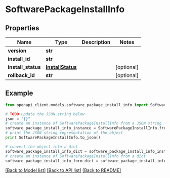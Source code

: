 # SoftwarePackageInstallInfo


## Properties

Name | Type | Description | Notes
------------ | ------------- | ------------- | -------------
**version** | **str** |  | 
**install_id** | **str** |  | 
**install_status** | [**InstallStatus**](InstallStatus.md) |  | [optional] 
**rollback_id** | **str** |  | [optional] 

## Example

```python
from openapi_client.models.software_package_install_info import SoftwarePackageInstallInfo

# TODO update the JSON string below
json = "{}"
# create an instance of SoftwarePackageInstallInfo from a JSON string
software_package_install_info_instance = SoftwarePackageInstallInfo.from_json(json)
# print the JSON string representation of the object
print SoftwarePackageInstallInfo.to_json()

# convert the object into a dict
software_package_install_info_dict = software_package_install_info_instance.to_dict()
# create an instance of SoftwarePackageInstallInfo from a dict
software_package_install_info_form_dict = software_package_install_info.from_dict(software_package_install_info_dict)
```
[[Back to Model list]](../README.md#documentation-for-models) [[Back to API list]](../README.md#documentation-for-api-endpoints) [[Back to README]](../README.md)


